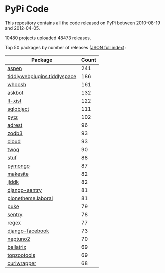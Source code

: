 # PyPi Code

This repository contains all the code released on PyPi between 2010-08-19 and 2012-04-05.

10480 projects uploaded 48473 releases. 

Top 50 packages by number of releases ([JSON full index](./index.json)):

| Package   | Count |
|-----------|-------|
| [aspen](https://github.com/pypi-data/pypi-code-2/tree/import/aspen) | 241 |
| [tiddlywebplugins.tiddlyspace](https://github.com/pypi-data/pypi-code-2/tree/import/tiddlywebplugins.tiddlyspace) | 186 |
| [whoosh](https://github.com/pypi-data/pypi-code-2/tree/import/whoosh) | 161 |
| [askbot](https://github.com/pypi-data/pypi-code-2/tree/import/askbot) | 132 |
| [ll-xist](https://github.com/pypi-data/pypi-code-2/tree/import/ll-xist) | 122 |
| [sqlobject](https://github.com/pypi-data/pypi-code-2/tree/import/sqlobject) | 111 |
| [pytz](https://github.com/pypi-data/pypi-code-2/tree/import/pytz) | 102 |
| [adrest](https://github.com/pypi-data/pypi-code-2/tree/import/adrest) | 96 |
| [zodb3](https://github.com/pypi-data/pypi-code-2/tree/import/zodb3) | 93 |
| [cloud](https://github.com/pypi-data/pypi-code-2/tree/import/cloud) | 93 |
| [twoq](https://github.com/pypi-data/pypi-code-2/tree/import/twoq) | 90 |
| [stuf](https://github.com/pypi-data/pypi-code-2/tree/import/stuf) | 88 |
| [pymongo](https://github.com/pypi-data/pypi-code-2/tree/import/pymongo) | 87 |
| [makesite](https://github.com/pypi-data/pypi-code-2/tree/import/makesite) | 82 |
| [jlddk](https://github.com/pypi-data/pypi-code-2/tree/import/jlddk) | 82 |
| [django-sentry](https://github.com/pypi-data/pypi-code-2/tree/import/django-sentry) | 81 |
| [plonetheme.laboral](https://github.com/pypi-data/pypi-code-2/tree/import/plonetheme.laboral) | 81 |
| [puke](https://github.com/pypi-data/pypi-code-2/tree/import/puke) | 79 |
| [sentry](https://github.com/pypi-data/pypi-code-2/tree/import/sentry) | 78 |
| [regex](https://github.com/pypi-data/pypi-code-2/tree/import/regex) | 77 |
| [django-facebook](https://github.com/pypi-data/pypi-code-2/tree/import/django-facebook) | 73 |
| [neptuno2](https://github.com/pypi-data/pypi-code-2/tree/import/neptuno2) | 70 |
| [bellatrix](https://github.com/pypi-data/pypi-code-2/tree/import/bellatrix) | 69 |
| [topzootools](https://github.com/pypi-data/pypi-code-2/tree/import/topzootools) | 69 |
| [curlwrapper](https://github.com/pypi-data/pypi-code-2/tree/import/curlwrapper) | 68 |
